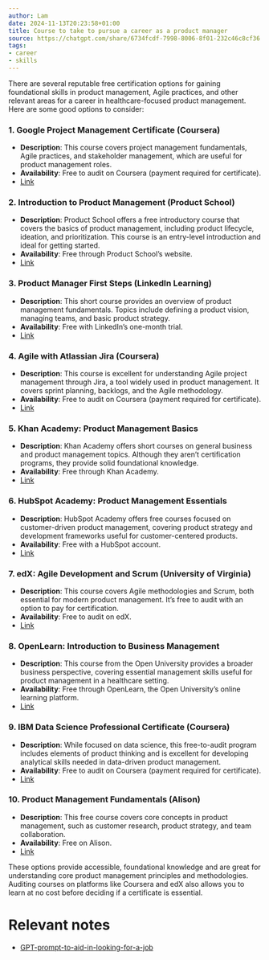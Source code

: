 ```yaml
---
author: Lam
date: 2024-11-13T20:23:58+01:00
title: Course to take to pursue a career as a product manager
source: https://chatgpt.com/share/6734fcdf-7998-8006-8f01-232c46c8cf36
tags:
- career
- skills
---
```


There are several reputable free certification options for gaining foundational skills in product management, Agile practices, and other relevant areas for a career in healthcare-focused product management. Here are some good options to consider:

### 1. **Google Project Management Certificate (Coursera)**
   - **Description**: This course covers project management fundamentals, Agile practices, and stakeholder management, which are useful for product management roles.
   - **Availability**: Free to audit on Coursera (payment required for certificate).
   - [Link](https://www.coursera.org/professional-certificates/google-project-management)

### 2. **Introduction to Product Management (Product School)**
   - **Description**: Product School offers a free introductory course that covers the basics of product management, including product lifecycle, ideation, and prioritization. This course is an entry-level introduction and ideal for getting started.
   - **Availability**: Free through Product School’s website.
   - [Link](https://productschool.com/free-product-management-course/)

### 3. **Product Manager First Steps (LinkedIn Learning)**
   - **Description**: This short course provides an overview of product management fundamentals. Topics include defining a product vision, managing teams, and basic product strategy.
   - **Availability**: Free with LinkedIn’s one-month trial.
   - [Link](https://www.linkedin.com/learning/paths/product-manager-first-steps)

### 4. **Agile with Atlassian Jira (Coursera)**
   - **Description**: This course is excellent for understanding Agile project management through Jira, a tool widely used in product management. It covers sprint planning, backlogs, and the Agile methodology.
   - **Availability**: Free to audit on Coursera (payment required for certificate).
   - [Link](https://www.coursera.org/learn/agile-with-atlassian-jira)

### 5. **Khan Academy: Product Management Basics**
   - **Description**: Khan Academy offers short courses on general business and product management topics. Although they aren’t certification programs, they provide solid foundational knowledge.
   - **Availability**: Free through Khan Academy.
   - [Link](https://www.khanacademy.org/)

### 6. **HubSpot Academy: Product Management Essentials**
   - **Description**: HubSpot Academy offers free courses focused on customer-driven product management, covering product strategy and development frameworks useful for customer-centered products.
   - **Availability**: Free with a HubSpot account.
   - [Link](https://academy.hubspot.com/courses)

### 7. **edX: Agile Development and Scrum (University of Virginia)**
   - **Description**: This course covers Agile methodologies and Scrum, both essential for modern product management. It’s free to audit with an option to pay for certification.
   - **Availability**: Free to audit on edX.
   - [Link](https://www.edx.org/course/agile-development)

### 8. **OpenLearn: Introduction to Business Management**
   - **Description**: This course from the Open University provides a broader business perspective, covering essential management skills useful for product management in a healthcare setting.
   - **Availability**: Free through OpenLearn, the Open University’s online learning platform.
   - [Link](https://www.open.edu/openlearn/money-business/introduction-business-management/content-section-overview?active-tab=description-tab)

### 9. **IBM Data Science Professional Certificate (Coursera)**
   - **Description**: While focused on data science, this free-to-audit program includes elements of product thinking and is excellent for developing analytical skills needed in data-driven product management.
   - **Availability**: Free to audit on Coursera (payment required for certificate).
   - [Link](https://www.coursera.org/professional-certificates/ibm-data-science)

### 10. **Product Management Fundamentals (Alison)**
   - **Description**: This free course covers core concepts in product management, such as customer research, product strategy, and team collaboration.
   - **Availability**: Free on Alison.
   - [Link](https://alison.com/course/diploma-in-product-management)

These options provide accessible, foundational knowledge and are great for understanding core product management principles and methodologies. Auditing courses on platforms like Coursera and edX also allows you to learn at no cost before deciding if a certificate is essential.

# Relevant notes

- [GPT-prompt-to-aid-in-looking-for-a-job](Resources/GPT-prompt-to-aid-in-looking-for-a-job.md) 
